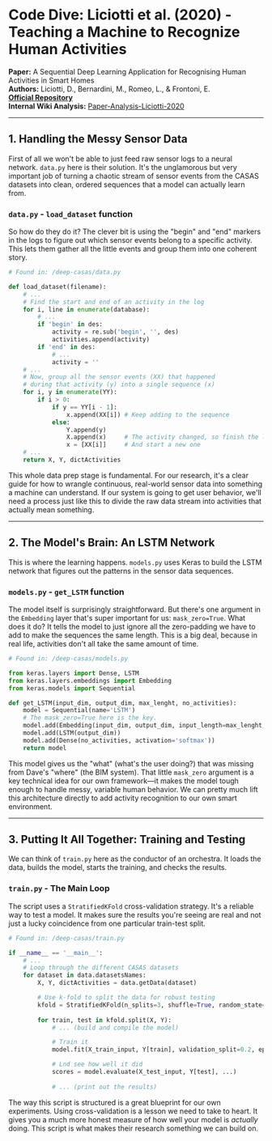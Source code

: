 # Code Dive: Liciotti et al. (2020) - Teaching a Machine to Recognize Human Activities

**Paper:** A Sequential Deep Learning Application for Recognising Human Activities in Smart Homes <br>
**Authors:** Liciotti, D., Bernardini, M., Romeo, L., & Frontoni, E. <br>
[**Official Repository**](https://github.com/danielelic/deep-casas) <br>
**Internal Wiki Analysis:** [Paper-Analysis-Liciotti-2020](https://github.com/ehkarabasbu/swe577-inclusive-participatory-smart-environments/wiki/Related-Work#liciotti-et-al-2020---a-sequential-deep-learning-application-for-recognising-human-activities-in-smart-homes)

---

## 1. Handling the Messy Sensor Data

First of all we won't be able to just feed raw sensor logs to a neural network. `data.py` here is their solution. It's the unglamorous but very important job of turning a chaotic stream of sensor events from the CASAS datasets into clean, ordered sequences that a model can actually learn from.

### `data.py` - `load_dataset` function

So how do they do it? The clever bit is using the "begin" and "end" markers in the logs to figure out which sensor events belong to a specific activity. This lets them gather all the little events and group them into one coherent story.

```python
# Found in: /deep-casas/data.py

def load_dataset(filename):
    # ...
    # Find the start and end of an activity in the log
    for i, line in enumerate(database):
        # ...
        if 'begin' in des:
            activity = re.sub('begin', '', des)
            activities.append(activity)
        if 'end' in des:
            # ...
            activity = ''
    # ...
    # Now, group all the sensor events (XX) that happened
    # during that activity (y) into a single sequence (x)
    for i, y in enumerate(YY):
        if i > 0:
            if y == YY[i - 1]:
                x.append(XX[i]) # Keep adding to the sequence
            else:
                Y.append(y)
                X.append(x)     # The activity changed, so finish the last sequence
                x = [XX[i]]     # And start a new one
    # ...
    return X, Y, dictActivities
```

This whole data prep stage is fundamental. For our research, it's a clear guide for how to wrangle continuous, real-world sensor data into something a machine can understand. If our system is going to get user behavior, we'll need a process just like this to divide the raw data stream into activities that actually mean something.

---

## 2. The Model's Brain: An LSTM Network

This is where the learning happens. `models.py` uses Keras to build the LSTM network that figures out the patterns in the sensor data sequences.

### `models.py` - `get_LSTM` function

The model itself is surprisingly straightforward. But there's one argument in the `Embedding` layer that's super important for us: `mask_zero=True`. What does it do? It tells the model to just ignore all the zero-padding we have to add to make the sequences the same length. This is a big deal, because in real life, activities don't all take the same amount of time.

```python
# Found in: /deep-casas/models.py

from keras.layers import Dense, LSTM
from keras.layers.embeddings import Embedding
from keras.models import Sequential

def get_LSTM(input_dim, output_dim, max_lenght, no_activities):
    model = Sequential(name='LSTM')
    # The mask_zero=True here is the key.
    model.add(Embedding(input_dim, output_dim, input_length=max_lenght, mask_zero=True))
    model.add(LSTM(output_dim))
    model.add(Dense(no_activities, activation='softmax'))
    return model
```

This model gives us the "what" (what's the user doing?) that was missing from Dave's "where" (the BIM system). That little `mask_zero` argument is a key technical idea for our own framework—it makes the model tough enough to handle messy, variable human behavior. We can pretty much lift this architecture directly to add activity recognition to our own smart environment.

---

## 3. Putting It All Together: Training and Testing

We can think of `train.py` here as the conductor of an orchestra. It loads the data, builds the model, starts the training, and checks the results. 

### `train.py` - The Main Loop

The script uses a `StratifiedKFold` cross-validation strategy. It's a reliable way to test a model. It makes sure the results you're seeing are real and not just a lucky coincidence from one particular train-test split.

```python
# Found in: /deep-casas/train.py

if __name__ == '__main__':
    # ...
    # Loop through the different CASAS datasets
    for dataset in data.datasetsNames:
        X, Y, dictActivities = data.getData(dataset)

        # Use k-fold to split the data for robust testing
        kfold = StratifiedKFold(n_splits=3, shuffle=True, random_state=seed)
        
        for train, test in kfold.split(X, Y):
            # ... (build and compile the model)

            # Train it
            model.fit(X_train_input, Y[train], validation_split=0.2, epochs=epochs, ...)

            # Lnd see how well it did
            scores = model.evaluate(X_test_input, Y[test], ...)
            
            # ... (print out the results)
```

The way this script is structured is a great blueprint for our own experiments. Using cross-validation is a lesson we need to take to heart. It gives you a much more honest measure of how well your model is *actually* doing. This script is what makes their research something we can build on.
